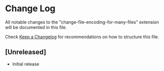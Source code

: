 # Change Log
All notable changes to the "change-file-encoding-for-many-files" extension will be documented in this file.

Check [Keep a Changelog](http://keepachangelog.com/) for recommendations on how to structure this file.

## [Unreleased]
- Initial release